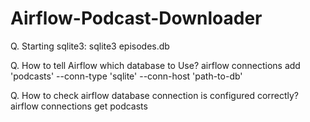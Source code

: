 # Airflow-Podcast-Downloader

Q. Starting sqlite3:
sqlite3 episodes.db

Q. How to tell Airflow which database to Use?
airflow connections add 'podcasts' --conn-type 'sqlite' --conn-host 'path-to-db'

Q. How to check airflow database connection is configured correctly?
airflow connections get podcasts
